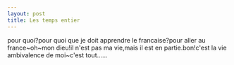 ```yaml
---
layout: post
title: Les temps entier
---
```


pour quoi?pour quoi que je doit apprendre le francaise?pour aller au france~oh~mon dieu!il n'est pas ma vie,mais il est en partie.bon!c'est la vie ambivalence de moi~c'est tout……
